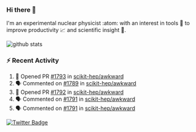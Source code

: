 ### Hi there 👋 

I'm an experimental nuclear physicist :atom: with an interest in tools :wrench: to improve productivity :chart_with_upwards_trend: and scientific insight :telescope:.

![github stats](https://github-readme-stats.vercel.app/api?username=agoose77&show_icons=true&hide_rank=true&hide_title=true&bg_color=30,e76445,904e95&text_color=efe3ec&icon_color=efe3ec)
<!--
**agoose77/agoose77** is a ✨ _special_ ✨ repository because its `README.md` (this file) appears on your GitHub profile.

Here are some ideas to get you started:

- 🔭 I’m currently working on ...
- 🌱 I’m currently learning ...
- 👯 I’m looking to collaborate on ...
- 🤔 I’m looking for help with ...
- 💬 Ask me about ...
- 📫 How to reach me: ...
- 😄 Pronouns: ...
- ⚡ Fun fact: ...
-->

### :zap: Recent Activity
<!--START_SECTION:activity-->
1. 💪 Opened PR [#1793](https://github.com/scikit-hep/awkward/pull/1793) in [scikit-hep/awkward](https://github.com/scikit-hep/awkward)
2. 🗣 Commented on [#1789](https://github.com/scikit-hep/awkward/issues/1789) in [scikit-hep/awkward](https://github.com/scikit-hep/awkward)
3. 💪 Opened PR [#1792](https://github.com/scikit-hep/awkward/pull/1792) in [scikit-hep/awkward](https://github.com/scikit-hep/awkward)
4. 🗣 Commented on [#1791](https://github.com/scikit-hep/awkward/issues/1791) in [scikit-hep/awkward](https://github.com/scikit-hep/awkward)
5. 🗣 Commented on [#1791](https://github.com/scikit-hep/awkward/issues/1791) in [scikit-hep/awkward](https://github.com/scikit-hep/awkward)
<!--END_SECTION:activity-->


[![Twitter Badge](https://img.shields.io/twitter/follow/agoose77?style=flat-square&logo=Twitter&logoColor=white&color=cornflowerblue)](https://twitter.com/agoose77)
